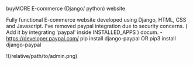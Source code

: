 
buyMORE E-commerce (Django/ python) website

Fully functional E-commerce website developed using Django, HTML, CSS and Javascript. 
I've removed paypal integration due to security concerns. 
( Add it by integrating 'paypal' inside INSTALLED_APPS ) docum. - https://developer.paypal.com/ pip install django-paypal OR pip3 install django-paypal

!(/relative/path/to/admin.png)
